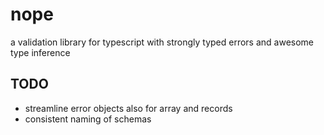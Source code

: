 # nope
a validation library for typescript with strongly typed errors and awesome type inference

## TODO

- streamline error objects also for array and records
- consistent naming of schemas